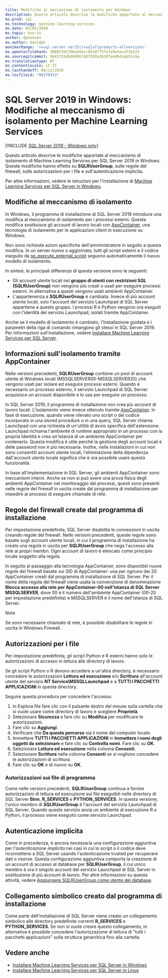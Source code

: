 ```yaml
---
title: Modifiche al meccanismo di isolamento per Windows
description: Questo articolo descrive le modifiche apportate al meccanismo di isolamento di Machine Learning Services per SQL Server 2019 in Windows. Queste modifiche hanno effetto su SQLRUserGroup, sulle regole del firewall, sulle autorizzazioni per i file e sull'autenticazione implicita.
ms.prod: sql
ms.technology: machine-learning-services
ms.date: 03/05/2020
ms.topic: how-to
author: dphansen
ms.author: davidph
monikerRange: '>=sql-server-ver15||=sqlallproducts-allversions'
ms.openlocfilehash: 30097342700a9daccb6107f5fafe9e5acef3e225
ms.sourcegitcommit: 9b41725d6db9957dd7928a3620fe4db41eb51c6e
ms.translationtype: HT
ms.contentlocale: it-IT
ms.lasthandoff: 08/13/2020
ms.locfileid: "88179313"
---
```

# <a name="sql-server-2019-on-windows-isolation-changes-for-machine-learning-services"></a>SQL Server 2019 in Windows: Modifiche al meccanismo di isolamento per Machine Learning Services
[!INCLUDE [SQL Server 2019 - Windows only](../../includes/applies-to-version/sqlserver2019-windows-only.md)]

Questo articolo descrive le modifiche apportate al meccanismo di isolamento di Machine Learning Services per SQL Server 2019 in Windows. Queste modifiche hanno effetto su **SQLRUserGroup**, sulle regole del firewall, sulle autorizzazioni per i file e sull'autenticazione implicita.

Per altre informazioni, vedere le istruzioni per l'installazione di [Machine Learning Services per SQL Server in Windows](sql-machine-learning-services-windows-install.md).

## <a name="changes-to-isolation-mechanism"></a>Modifiche al meccanismo di isolamento

In Windows, il programma di installazione di SQL Server 2019 introduce una modifica al meccanismo di isolamento per i processi esterni. Questa modifica sostituisce gli account di lavoro locali con [AppContainer](https://docs.microsoft.com/windows/desktop/secauthz/appcontainer-isolation), una tecnologia di isolamento per le applicazioni client in esecuzione su Windows. 

Non sono richieste azioni specifiche dell'amministratore in seguito a questa modifica. In un server nuovo o aggiornato, tutti gli script esterni e il codice eseguito da [sp_execute_external_script](../../relational-databases/system-stored-procedures/sp-execute-external-script-transact-sql.md) seguono automaticamente il nuovo modello di isolamento. 

In sintesi, le principali differenze di questa versione sono le seguenti:

+ Gli account utente locali nel **gruppo di utenti con restrizioni SQL (SQLRUserGroup)** non vengono più creati o usati per eseguire processi esterni. In alternativa a questi vengono usati ambienti AppContainer.
+ L'appartenenza a **SQLRUserGroup** è cambiata. Invece di più account utente locali, solo l'account del servizio Launchpad di SQL Server appartiene a questo gruppo. I processi R e Python vengono ora eseguiti con l'identità del servizio Launchpad, isolati tramite AppContainer.

Anche se il modello di isolamento è cambiato, l'Installazione guidata e i parametri della riga di comando rimangono gli stessi in SQL Server 2019. Per informazioni sull'installazione, vedere [Installare Machine Learning Services per SQL Server](sql-machine-learning-services-windows-install.md).

## <a name="about-appcontainer-isolation"></a>Informazioni sull'isolamento tramite AppContainer

Nelle versioni precedenti, **SQLRUserGroup** contiene un pool di account utente di Windows locali (MSSQLSERVER00-MSSQLSERVER20) che vengono usati per isolare ed eseguire processi esterni. Quando è necessario un processo esterno, il servizio Launchpad di SQL Server acquisisce un account disponibile e lo usa per eseguire un processo. 

In SQL Server 2019, il programma di installazione non crea più account di lavoro locali. L'isolamento viene invece ottenuto tramite [AppContainer](https://docs.microsoft.com/windows/desktop/secauthz/appcontainer-isolation). In fase di esecuzione, quando viene rilevato uno script o del codice incorporato in una stored procedure o in una query, SQL Server chiama Launchpad con una richiesta di un'utilità di avvio specifica dell'estensione. Launchpad richiama l'ambiente di runtime appropriato in un processo con la propria identità e crea un'istanza di un ambiente AppContainer per contenerlo. Questa modifica è utile perché la gestione degli account locali e delle password non è più necessaria. Inoltre, nelle installazioni in cui non sono consentiti account utente locali, l'eliminazione della dipendenza dall'account utente locale significa che è ora possibile usare questa funzionalità.

In base all'implementazione in SQL Server, gli ambienti AppContainer sono meccanismi interni. Anche se non si può avere una prova fisica degli ambienti AppContainer nel monitoraggio dei processi, questi sono presenti nelle regole del firewall in uscita create dal programma di installazione per impedire ai processi di eseguire chiamate di rete.

## <a name="firewall-rules-created-by-setup"></a>Regole del firewall create dal programma di installazione

Per impostazione predefinita, SQL Server disabilita le connessioni in uscita creando regole del firewall. Nelle versioni precedenti, queste regole sono basate sugli account utente locali, in cui il programma di installazione ha creato una regola in uscita per **SQLRUserGroup** che nega l'accesso alla rete ai propri membri. Ogni account di lavoro è elencato come principio locale soggetto alla regola. 

In seguito al passaggio alla tecnologia AppContainer, sono disponibili nuove regole del firewall basate sui SID di AppContainer: una per ognuno dei 20 AppContainer creati dal programma di installazione di SQL Server. Per il nome della regola del firewall viene usata la convenzione di denominazione **Blocca accesso alla rete per AppContainer-00 nell'istanza di SQL Server MSSQLSERVER**, dove 00 è il numero dell'ambiente AppContainer (00-20 per impostazione predefinita) e MSSQLSERVER è il nome dell'istanza di SQL Server. 

> [!Note]
> Se sono necessarie chiamate di rete, è possibile disabilitare le regole in uscita in Windows Firewall.

<a name="file-permissions"></a>

## <a name="file-permissions"></a>Autorizzazioni per i file

Per impostazione predefinita, gli script Python e R esterni hanno solo le autorizzazioni di accesso in lettura alle directory di lavoro. 

Se gli script Python o R devono accedere a un'altra directory, è necessario concedere le autorizzazioni **Lettura ed esecuzione** e/o **Scrittura** all'account utente del servizio **NT Service\MSSQLLaunchpad** e a **TUTTI I PACCHETTI APPLICAZIONI** in questa directory.

Seguire questa procedura per concedere l'accesso.

1. In Esplora file fare clic con il pulsante destro del mouse sulla cartella che si vuole usare come directory di lavoro e scegliere **Proprietà**.
1. Selezionare **Sicurezza** e fare clic su **Modifica** per modificare le autorizzazioni.
1. Fare clic su **Aggiungi**.
1. Verificare che **Da questo percorso** sia il nome del computer locale.
1. Immettere **TUTTI I PACCHETTI APPLICAZIONI** in **Immettere i nomi degli oggetti da selezionare** e fare clic su **Controlla nomi**. Fare clic su **OK**.
1. Selezionare **Lettura ed esecuzione** nella colonna **Consenti**.
1. Selezionare **Scrittura** nella colonna **Consenti** se si vogliono concedere le autorizzazioni di scrittura.
1. Fare clic su **OK** e di nuovo su **OK**.

### <a name="program-file-permissions"></a>Autorizzazioni sui file di programma

Come nelle versioni precedenti, **SQLRUserGroup** continua a fornire autorizzazioni di lettura ed esecuzione sui file eseguibili nelle directory di SQL Server **Binn**, **R_SERVICES** e **PYTHON_SERVICES**. In questa versione, l'unico membro di **SQLRUserGroup** è l'account del servizio Launchpad di SQL Server.  Quando questo servizio avvia un ambiente di esecuzione R o Python, il processo viene eseguito come servizio Launchpad.

## <a name="implied-authentication"></a>Autenticazione implicita

Come in precedenza, è ancora necessaria una configurazione aggiuntiva per l'*autenticazione implicita* nei casi in cui lo script o il codice deve riconnettersi a SQL Server usando l'autenticazione trusted per recuperare dati o risorse. Questa configurazione aggiuntiva comporta la creazione di un account di accesso al database per **SQLRUserGroup**, il cui unico membro è ora il singolo account del servizio Launchpad di SQL Server in sostituzione di più account di lavoro. Per altre informazioni su questa attività, vedere [Aggiungere SQLRUserGroup come utente del database](../security/create-a-login-for-sqlrusergroup.md).


## <a name="symbolic-link-created-by-setup"></a>Collegamento simbolico creato dal programma di installazione

Come parte dell'installazione di SQL Server viene creato un collegamento simbolico alle directory predefinite correnti **R_SERVICES** e **PYTHON_SERVICES**. Se non si vuole creare questo collegamento, in alternativa è possibile concedere l'autorizzazione di lettura di "tutti i pacchetti applicazioni" sulla struttura gerarchica fino alla cartella.


## <a name="see-also"></a>Vedere anche

+ [Installare Machine Learning Services per SQL Server in Windows](sql-machine-learning-services-windows-install.md)
+ [Installare Machine Learning Services per SQL Server in Linux](../../linux/sql-server-linux-setup-machine-learning.md)
